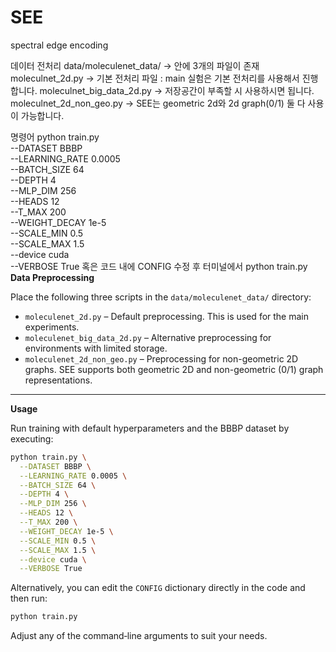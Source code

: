 # SEE
spectral edge encoding

데이터 전처리
data/moleculenet_data/  -> 안에 3개의 파일이 존재
moleculnet_2d.py -> 기본 전처리 파일 : main 실험은 기본 전처리를 사용해서 진행합니다.
moleculnet_big_data_2d.py -> 저장공간이 부족할 시 사용하시면 됩니다.
moleculnet_2d_non_geo.py -> SEE는 geometric 2d와 2d graph(0/1) 둘 다 사용이 가능합니다.

명령어 
python train.py \
  --DATASET BBBP \
  --LEARNING_RATE 0.0005 \
  --BATCH_SIZE 64 \
  --DEPTH 4 \
  --MLP_DIM 256 \
  --HEADS 12 \
  --T_MAX 200 \
  --WEIGHT_DECAY 1e-5 \
  --SCALE_MIN 0.5 \
  --SCALE_MAX 1.5 \
  --device cuda \
  --VERBOSE True
혹은 
코드 내에 CONFIG 수정 후 터미널에서 python train.py
**Data Preprocessing**

Place the following three scripts in the `data/moleculenet_data/` directory:

* `moleculenet_2d.py`
  – Default preprocessing. This is used for the main experiments.
* `moleculenet_big_data_2d.py`
  – Alternative preprocessing for environments with limited storage.
* `moleculenet_2d_non_geo.py`
  – Preprocessing for non-geometric 2D graphs. SEE supports both geometric 2D and non-geometric (0/1) graph representations.

---

**Usage**

Run training with default hyperparameters and the BBBP dataset by executing:

```bash
python train.py \
  --DATASET BBBP \
  --LEARNING_RATE 0.0005 \
  --BATCH_SIZE 64 \
  --DEPTH 4 \
  --MLP_DIM 256 \
  --HEADS 12 \
  --T_MAX 200 \
  --WEIGHT_DECAY 1e-5 \
  --SCALE_MIN 0.5 \
  --SCALE_MAX 1.5 \
  --device cuda \
  --VERBOSE True
```

Alternatively, you can edit the `CONFIG` dictionary directly in the code and then run:

```bash
python train.py
```

Adjust any of the command‐line arguments to suit your needs.
